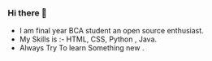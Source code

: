 ### Hi there 👋 
- I am final year BCA student an open source enthusiast.
- My Skills is :- HTML, CSS, Python , Java.
- Always Try To learn Something new .

  

<!--
**rcoder23/rcoder23** is a ✨ _special_ ✨ repository because its `README.md` (this file) appears on your GitHub profile.
